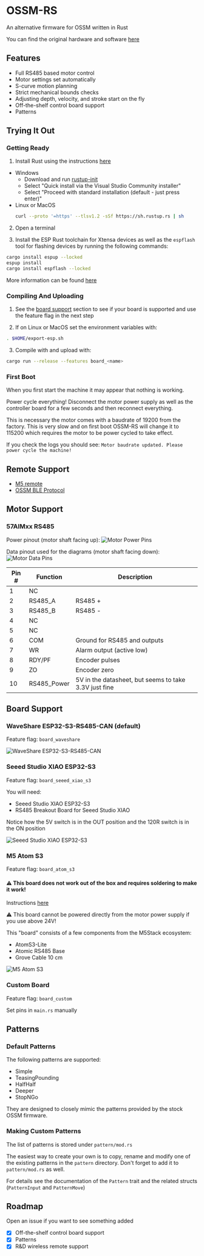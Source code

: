 # OSSM-RS

An alternative firmware for OSSM written in Rust

You can find the original hardware and software [here](https://github.com/KinkyMakers/OSSM-hardware/tree/master)

## Features

- Full RS485 based motor control
- Motor settings set automatically
- S-curve motion planning
- Strict mechanical bounds checks
- Adjusting depth, velocity, and stroke start on the fly
- Off-the-shelf control board support
- Patterns

## Trying It Out

### Getting Ready

1. Install Rust using the instructions [here](https://rustup.rs)
  - Windows
    - Download and run [rustup-init](https://win.rustup.rs/x86_64)
    - Select "Quick install via the Visual Studio Community installer"
    - Select "Proceed with standard installation (default - just press enter)"
  - Linux or MacOS
    ```bash
    curl --proto '=https' --tlsv1.2 -sSf https://sh.rustup.rs | sh
    ```

2. Open a terminal

3. Install the ESP Rust toolchain for Xtensa devices as well as the `espflash` tool for flashing devices by running the following commands:
```bash
cargo install espup --locked
espup install
cargo install espflash --locked
```

More information can be found [here](https://docs.espressif.com/projects/rust/book/getting-started/toolchain.html#xtensa-devices)

### Compiling And Uploading

1. See the [board support](#board-support) section to see if your board is supported and use the feature flag in the next step

2. If on Linux or MacOS set the environment variables with:
```bash
. $HOME/export-esp.sh
```

3. Compile with and upload with:
```bash
cargo run --release --features board_<name>
```

### First Boot

When you first start the machine it may appear that nothing is working.

Power cycle everything! Disconnect the motor power supply as well as the controller board for a few seconds and then reconnect everything.

This is necessary the motor comes with a baudrate of 19200 from the factory.
This is very slow and on first boot OSSM-RS will change it to 115200 which requires the motor to be power cycled to take effect.

If you check the logs you should see: `Motor baudrate updated. Please power cycle the machine!`

## Remote Support

- [M5 remote](https://github.com/ortlof/OSSM-M5-Remote)
- [OSSM BLE Protocol](https://github.com/KinkyMakers/OSSM-hardware/blob/master/Software/src/services/communication/BLE_Protocol.md)

## Motor Support

### 57AIMxx RS485

Power pinout (motor shaft facing up):
![Motor Power Pins](images/power-pinout.jpg)

Data pinout used for the diagrams (motor shaft facing down):
![Motor Data Pins](images/data-pinout.jpg)

| Pin # | Function    | Description                                           |
|-------|-------------|-------------------------------------------------------|
| 1     | NC          |                                                       |
| 2     | RS485_A     | RS485 +                                               |
| 3     | RS485_B     | RS485 -                                               |
| 4     | NC          |                                                       |
| 5     | NC          |                                                       |
| 6     | COM         | Ground for RS485 and outputs                          |
| 7     | WR          | Alarm output (active low)                             |
| 8     | RDY/PF      | Encoder pulses                                        |
| 9     | ZO          | Encoder zero                                          |
| 10    | RS485_Power | 5V in the datasheet, but seems to take 3.3V just fine |

## Board Support

### WaveShare ESP32-S3-RS485-CAN (default)

Feature flag: `board_waveshare`

![WaveShare ESP32-S3-RS485-CAN](images/ESP32-S3-RS485-CAN.webp)

### Seeed Studio XIAO ESP32-S3

Feature flag: `board_seeed_xiao_s3`

You will need:
- Seeed Studio XIAO ESP32-S3
- RS485 Breakout Board for Seeed Studio XIAO

Notice how the 5V switch is in the OUT position and the 120R switch is in the ON position

![Seeed Studio XIAO ESP32-S3](images/Seeed-Xiao-S3.webp)

### M5 Atom S3

Feature flag: `board_atom_s3`

#### ⚠️ This board does not work out of the box and requires soldering to make it work!

Instructions [here](docs/Atomic_RS485_Base/Atomic_RS485_Base_Rework.md)

⚠️ This board cannot be powered directly from the motor power supply if you use above 24V!

This "board" consists of a few components from the M5Stack ecosystem:
- AtomS3-Lite
- Atomic RS485 Base
- Grove Cable 10 cm

![M5 Atom S3](images/Atom-S3.webp)

### Custom Board

Feature flag: `board_custom`

Set pins in `main.rs` manually

## Patterns

### Default Patterns

The following patterns are supported:

- Simple
- TeasingPounding
- HalfHalf
- Deeper
- StopNGo

They are designed to closely mimic the patterns provided by the stock OSSM firmware.

### Making Custom Patterns

The list of patterns is stored under `pattern/mod.rs`

The easiest way to create your own is to copy, rename and modify one of the existing patterns in the `pattern` directory.
Don't forget to add it to `pattern/mod.rs` as well.

For details see the documentation of the `Pattern` trait and the related structs (`PatternInput` and `PatternMove`)

## Roadmap

Open an issue if you want to see something added

- [x] Off-the-shelf control board support
- [x] Patterns
- [x] R&D wireless remote support
